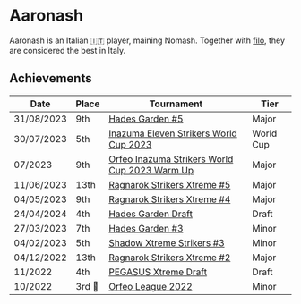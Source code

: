 # Aaronash

Aaronash is an Italian :it: player, maining Nomash. Together with [filo](filo.md),
they are considered the best in Italy.

## Achievements

|Date|Place|Tournament|Tier|
|-|-|-|-|
| 31/08/2023 | 9th | [Hades Garden #5](../../tournaments/hg/hg5.md) | Major |
| 30/07/2023 | 5th | [Inazuma Eleven Strikers World Cup 2023](../../tournaments/worldcup23.md) | World Cup |
| 07/2023 | 9th | [Orfeo Inazuma Strikers World Cup 2023 Warm Up](../../tournaments/misc/orfeowc.md) | Major |
| 11/06/2023 | 13th | [Ragnarok Strikers Xtreme #5](../../tournaments/ragna/ragnax5.md) | Major |
| 04/05/2023 | 9th | [Ragnarok Strikers Xtreme #4](../../tournaments/ragna/ragnax4.md) | Major |
| 24/04/2024 | 4th | [Hades Garden Draft](../../tournaments/draft/hgdraft.md) | Draft |
| 27/03/2023 | 7th | [Hades Garden #3](../../tournaments/hg/hg3.md) | Minor |
| 04/02/2023 | 5th | [Shadow Xtreme Strikers #3](../../tournaments/shadow/shadow3.md) | Minor |
| 04/12/2022 | 13th | [Ragnarok Strikers Xtreme #2](../../tournaments/ragna/ragnax2.md) | Major |
| 11/2022 | 4th | [PEGASUS Xtreme Draft](../../tournaments/draft/pegasusdraft.md) | Draft | 
 10/2022 |3rd :3rd_place_medal:| [Orfeo League 2022](../../tournaments/misc/orfeoleague.md) | Minor | 

